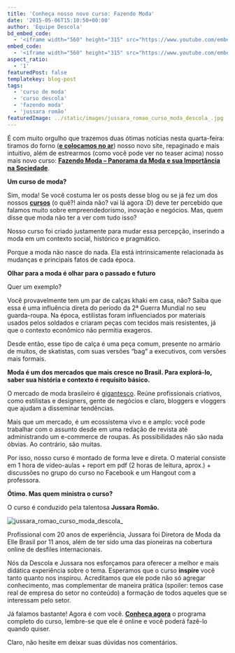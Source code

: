 ```yaml
---
title: 'Conheça nosso novo curso: Fazendo Moda'
date: '2015-05-06T15:10:50+00:00'
author: 'Equipe Descola'
bd_embed_code:
  - '<iframe width="560" height="315" src="https://www.youtube.com/embed/b72lHZ6-4Yo" frameborder="0" allowfullscreen></iframe>'
embed_code:
  - '<iframe width="560" height="315" src="https://www.youtube.com/embed/b72lHZ6-4Yo" frameborder="0" allowfullscreen></iframe>'
aspect_ratio:
  - '1'
featuredPost: false
templatekey: blog-post
tags:
  - 'curso de moda'
  - 'curso descola'
  - 'fazendo moda'
  - 'jussara romão'
featuredImage: ../static/images/jussara_romao_curso_moda_descola_.jpg
---
```


É com muito orgulho que trazemos duas ótimas notícias nesta quarta-feira: tiramos do forno (<u>**[e colocamos no ar](http://descola.org)**</u>) nosso novo site, repaginado e mais intuitivo, além de estrearmos (como você pode ver no teaser acima) nosso mais novo curso: <u>[**Fazendo Moda – Panorama da Moda e sua Importância na Sociedade**](http://http://descola.org/curso/9/moda-panorama-social)</u>.

**Um curso de moda?**

Sim, moda! Se você costuma ler os posts desse blog ou se já fez um dos nossos <u>**[cursos](http://descola.org/cursos)**</u> (o quê?! ainda não? vai lá agora :D) deve ter percebido que falamos muito sobre empreendedorismo, inovação e negócios. Mas, quem disse que moda não ter a ver com tudo isso?

Nosso curso foi criado justamente para mudar essa percepção, inserindo a moda em um contexto social, histórico e pragmático.

Porque a moda não nasce do nada. Ela está intrinsicamente relacionada às mudanças e principais fatos de cada época.

**Olhar para a moda é olhar para o passado e futuro**

Quer um exemplo?

Você provavelmente tem um par de calças khaki em casa, não? Saiba que essa é uma influência direta do período da 2ª Guerra Mundial no seu guarda-roupa. Na época, estilistas foram influenciados por materiais usados pelos soldados e criaram peças com tecidos mais resistentes, já que o contexto econômico não permitia exageros.

Desde então, esse tipo de calça é uma peça comum, presente no armário de muitos, de skatistas, com suas versões “bag” a executivos, com versões mais formais.

**Moda é um dos mercados que mais cresce no Brasil. Para explorá-lo, saber sua história e contexto é requisito básico.**

O mercado de moda brasileiro é [gigantesco](http://exame.abril.com.br/revista-exame/edicoes/1057/noticias/a-moda-que-vale-bilhoes). Reúne profissionais criativos, como estilistas e designers, gente de negócios e claro, bloggers e vloggers que ajudam a disseminar tendências.

Mais que um mercado, é um ecossistema vivo e e amplo: você pode trabalhar com o assunto desde em uma redação de revista até administrando um e-commerce de roupas. As possibilidades não são nada óbvias. Ao contrário, são muitas.

Por isso, nosso curso é montado de forma leve e direta. O material consiste em 1 hora de vídeo-aulas + report em pdf (2 horas de leitura, aprox.) + discussões no grupo do curso no Facebook e um Hangout com a professora.

**Ótimo. Mas quem ministra o curso?**

O curso é conduzido pela talentosa **Jussara Romão.**

![jussara_romao_curso_moda_descola_](https://descola.org/drops/wp-content/uploads/2015/05/jussara_romao_curso_moda_descola_1-1024x574.png)

Profissional com 20 anos de experiência, Jussara foi Diretora de Moda da Elle Brasil por 11 anos, além de ter sido uma das pioneiras na cobertura online de desfiles internacionais.

Nós da Descola e Jussara nos esforçamos para oferecer a melhor e mais didática experiência sobre o tema. Esperamos que o curso **inspire** você tanto quanto nos inspirou. Acreditamos que ele pode não só agregar conhecimento, mas complementar de maneira prática (spoiler: temos case real de empresa do setor no conteúdo) a formação de todos aqueles que se interessam pelo setor.

Já falamos bastante! Agora é com você. [<u>**Conheça agora**</u>](http://descola.org/curso/9/moda-panorama-social) o programa completo do curso, lembre-se que ele é online e você poderá fazê-lo quando quiser.

Claro, não hesite em deixar suas dúvidas nos comentários.
